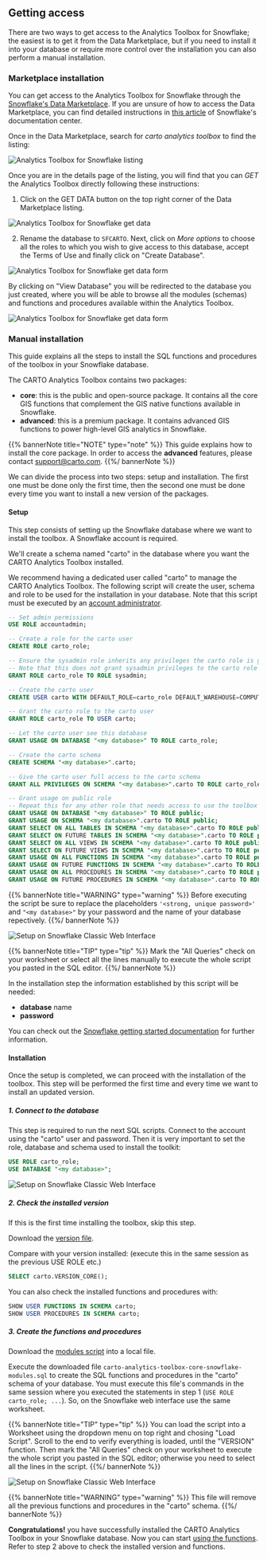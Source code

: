## Getting access

There are two ways to get access to the Analytics Toolbox for Snowflake; the easiest is to get it from the Data Marketplace, but if you need to install it into your database or require more control over the installation you can also perform a manual installation.

### Marketplace installation

You can get access to the Analytics Toolbox for Snowflake through the [Snowflake's Data Marketplace](https://www.snowflake.com/datasets/carto-spatial-extension/). If you are unsure of how to access the Data Marketplace, you can find detailed instructions in [this article](https://docs.snowflake.com/en/user-guide/data-marketplace-intro.html#how-do-i-access-the-snowflake-data-marketplace-to-browse-listings) of Snowflake's documentation center.

Once in the Data Marketplace, search for _carto analytics toolbox_ to find the listing:

![Analytics Toolbox for Snowflake listing](/img/sf-analytics-toolbox/sf-datamarketplace-step1.png)

Once you are in the details page of the listing, you will find that you can _GET_ the Analytics Toolbox directly following these instructions:


1. Click on the GET DATA button on the top right corner of the Data Marketplace listing.

![Analytics Toolbox for Snowflake get data](/img/sf-analytics-toolbox/sf-datamarketplace-step2-get.png)

2. Rename the database to `SFCARTO`. Next, click on _More options_ to choose all the roles to which you wish to give access to this database, accept the Terms of Use and finally click on "Create Database".

![Analytics Toolbox for Snowflake get data form](/img/sf-analytics-toolbox/sf-datamarketplace-step3-get.png)

By clicking on "View Database" you will be redirected to the database you just created, where you will be able to browse all the modules (schemas) and functions and procedures available within the Analytics Toolbox.

![Analytics Toolbox for Snowflake get data form](/img/sf-analytics-toolbox/sf-datamarketplace-step5-get.png)


### Manual installation

This guide explains all the steps to install the SQL functions and procedures of the toolbox in your Snowflake database.

The CARTO Analytics Toolbox contains two packages:
* **core**: this is the public and open-source package. It contains all the core GIS functions that complement the GIS native functions available in Snowflake.
* **advanced**: this is a premium package. It contains advanced GIS functions to power high-level GIS analytics in Snowflake.

{{% bannerNote title="NOTE" type="note" %}}
This guide explains how to install the core package. In order to access the **advanced** features, please contact support@carto.com.
{{%/ bannerNote %}}

We can divide the process into two steps: setup and installation. The first one must be done only the first time, then the second one must be done every time you want to install a new version of the packages.

#### Setup

This step consists of setting up the Snowflake database where we want to install the toolbox. A Snowflake account is required.

We'll create a schema named "carto" in the database where you want the CARTO Analytics Toolbox installed.

We recommend having a dedicated user called "carto" to manage the CARTO Analytics Toolbox. The following script will create the user, schema and role to be used for the installation in your database. Note that this script must be executed by an [account administrator](https://docs.snowflake.com/en/user-guide/security-access-control-considerations.html#using-the-accountadmin-role).

```sql
-- Set admin permissions
USE ROLE accountadmin;

-- Create a role for the carto user
CREATE ROLE carto_role;

-- Ensure the sysadmin role inherits any privileges the carto role is granted.
-- Note that this does not grant sysadmin privileges to the carto role
GRANT ROLE carto_role TO ROLE sysadmin;

-- Create the carto user
CREATE USER carto WITH DEFAULT_ROLE=carto_role DEFAULT_WAREHOUSE=COMPUTE_WH PASSWORD='<strong, unique password>';

-- Grant the carto role to the carto user
GRANT ROLE carto_role TO USER carto;

-- Let the carto user see this database
GRANT USAGE ON DATABASE "<my database>" TO ROLE carto_role;

-- Create the carto schema
CREATE SCHEMA "<my database>".carto;

-- Give the carto user full access to the carto schema
GRANT ALL PRIVILEGES ON SCHEMA "<my database>".carto TO ROLE carto_role;

-- Grant usage on public role
-- Repeat this for any other role that needs access to use the toolbox
GRANT USAGE ON DATABASE "<my database>" TO ROLE public;
GRANT USAGE ON SCHEMA "<my database>".carto TO ROLE public;
GRANT SELECT ON ALL TABLES IN SCHEMA "<my database>".carto TO ROLE public;
GRANT SELECT ON FUTURE TABLES IN SCHEMA "<my database>".carto TO ROLE public;
GRANT SELECT ON ALL VIEWS IN SCHEMA "<my database>".carto TO ROLE public;
GRANT SELECT ON FUTURE VIEWS IN SCHEMA "<my database>".carto TO ROLE public;
GRANT USAGE ON ALL FUNCTIONS IN SCHEMA "<my database>".carto TO ROLE public;
GRANT USAGE ON FUTURE FUNCTIONS IN SCHEMA "<my database>".carto TO ROLE public;
GRANT USAGE ON ALL PROCEDURES IN SCHEMA "<my database>".carto TO ROLE public;
GRANT USAGE ON FUTURE PROCEDURES IN SCHEMA "<my database>".carto TO ROLE public;
```

{{% bannerNote title="WARNING" type="warning" %}}
Before executing the script be sure to replace the placeholders `'<strong, unique password>'` and
`"<my database>"` by your password and the name of your database repectively.
{{%/ bannerNote %}}

![Setup on Snowflake Classic Web Interface](/img/analytics-toolbox-snowflake/setup.png)

{{% bannerNote title="TIP" type="tip" %}}
Mark the "All Queries" check on your worksheet or select all the lines manually to execute the whole script you pasted in the SQL editor.
{{%/ bannerNote %}}


In the installation step the information established by this script will be needed:
* **database** name
* **password**

You can check out the [Snowflake getting started documentation](https://docs.snowflake.com/en/user-guide-getting-started.html) for further information.

#### Installation

Once the setup is completed, we can proceed with the installation of the toolbox. This step will be performed the first time and every time we want to install an updated version.

##### 1. Connect to the database

This step is required to run the next SQL scripts. Connect to the account using the "carto" user and password. Then it is very important to set the role, database and schema used to install the toolkit:

```sql
USE ROLE carto_role;
USE DATABASE "<my database>";
```

![Setup on Snowflake Classic Web Interface](/img/analytics-toolbox-snowflake/install1.png)

##### 2. Check the installed version

If this is the first time installing the toolbox, skip this step.

Download the [version file](https://storage.googleapis.com/carto-analytics-toolbox-core/snowflake/latest/version).

Compare with your version installed: (execute this in the same session as the previous USE ROLE etc.)

```sql
SELECT carto.VERSION_CORE();
```

You can also check the installed functions and procedures with:

```sql
SHOW USER FUNCTIONS IN SCHEMA carto;
SHOW USER PROCEDURES IN SCHEMA carto;
```

##### 3. Create the functions and procedures

Download the [modules script](https://storage.googleapis.com/carto-analytics-toolbox-core/snowflake/latest/sql/carto-analytics-toolbox-core-snowflake-modules.sql) into a local file.


Execute the downloaded file `carto-analytics-toolbox-core-snowflake-modules.sql` to create the SQL functions and procedures in the "carto" schema of your database. You must execute this file's commands in the same session where you executed the statements in step 1 (`USE ROLE carto_role; ...`). So, on the Snowflake web interface use the same worksheet.

{{% bannerNote title="TIP" type="tip" %}}
You can load the script into a Worksheet using the dropdown menu on top right and chosing "Load Script". Scroll to the end to verify everything is loaded, until the "VERSION" function.
Then mark the "All Queries" check on your worksheet to execute the whole script you pasted in the SQL editor; otherwise you need to select all the lines in the script.
{{%/ bannerNote %}}

![Setup on Snowflake Classic Web Interface](/img/analytics-toolbox-snowflake/install2.png)

{{% bannerNote title="WARNING" type="warning" %}}
This file will remove all the previous functions and procedures in the "carto" schema.
{{%/ bannerNote %}}

**Congratulations!** you have successfully installed the CARTO Analytics Toolbox in your Snowflake database. Now you can start [using the functions](/analytics-toolbox-snowflake/sql-reference/overview/). Refer to step 2 above to check the installed version and functions.

<style>
.highlight {
  position: relative;
}
.highlight-copy-btn {
  position: absolute;
  top: 7px;
  right: 7px;
  border: 0;
  border-radius: 4px;
  padding: 1px;
  font-size: 0.7em;
  line-height: 1.8;
  color: #fff;
  background-color: #777;
  min-width: 55px;
  text-align: center;
}
.highlight-copy-btn:hover {
  background-color: #666;
}
</style>
<script>
(function() {
  'use strict';

  if(!document.queryCommandSupported('copy')) {
    return;
  }

  function flashCopyMessage(el, msg) {
    el.textContent = msg;
    setTimeout(function() {
      el.textContent = "Copy";
    }, 1000);
  }

  function selectText(node) {
    var selection = window.getSelection();
    var range = document.createRange();
    range.selectNodeContents(node);
    selection.removeAllRanges();
    selection.addRange(range);
    return selection;
  }

  function addCopyButton(containerEl) {
    var copyBtn = document.createElement("button");
    copyBtn.className = "highlight-copy-btn";
    copyBtn.textContent = "Copy";

    var codeEl = containerEl.getElementsByClassName('language-sql')[0];
    copyBtn.addEventListener('click', function() {
      try {
        var selection = selectText(codeEl);
        document.execCommand('copy');
        selection.removeAllRanges();

        flashCopyMessage(copyBtn, 'Copied!')
      } catch(e) {
        console && console.log(e);
        flashCopyMessage(copyBtn, 'Failed :\'(')
      }
    });

    containerEl.appendChild(copyBtn);
  }

  // Add copy button to code blocks
  var highlightBlocks = document.getElementsByClassName('highlight');
  Array.prototype.forEach.call(highlightBlocks, addCopyButton);
})();
</script>
